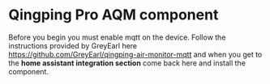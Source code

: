 # Qingping Pro AQM component

Before you begin you must enable mqtt on the device. Follow the instructions provided by GreyEarl here https://github.com/GreyEarl/qingping-air-monitor-mqtt
and when you get to the **home assistant integration section** come back here and install the component.
